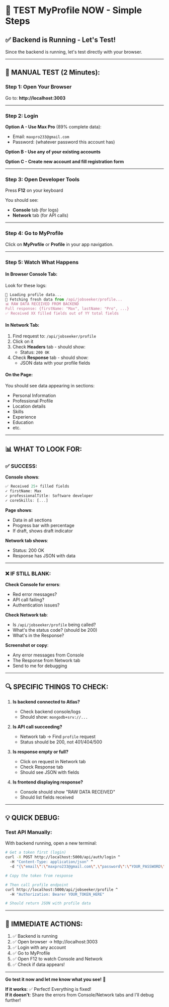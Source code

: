 # 🧪 TEST MyProfile NOW - Simple Steps

## ✅ **Backend is Running - Let's Test!**

Since the backend is running, let's test directly with your browser.

---

## 🚀 **MANUAL TEST (2 Minutes):**

### **Step 1: Open Your Browser**

Go to: **http://localhost:3003**

---

### **Step 2: Login**

**Option A - Use Max Pro** (89% complete data):
- Email: `maxpro233@gmail.com`
- Password: (whatever password this account has)

**Option B - Use any of your existing accounts**

**Option C - Create new account and fill registration form**

---

### **Step 3: Open Developer Tools**

Press **F12** on your keyboard

You should see:
- **Console** tab (for logs)
- **Network** tab (for API calls)

---

### **Step 4: Go to MyProfile**

Click on **MyProfile** or **Profile** in your app navigation.

---

### **Step 5: Watch What Happens**

#### **In Browser Console Tab:**

Look for these logs:
```javascript
🔄 Loading profile data...
🔄 Fetching fresh data from /api/jobseeker/profile...
📊 RAW DATA RECEIVED FROM BACKEND
Full response: {firstName: "Max", lastName: "Pro", ...}
✅ Received XX filled fields out of YY total fields
```

#### **In Network Tab:**

1. Find request to: `/api/jobseeker/profile`
2. Click on it
3. Check **Headers** tab - should show:
   - Status: `200 OK`
4. Check **Response** tab - should show:
   - JSON data with your profile fields

#### **On the Page:**

You should see data appearing in sections:
- Personal Information
- Professional Profile
- Location details
- Skills
- Experience
- Education
- etc.

---

## 📊 **WHAT TO LOOK FOR:**

### ✅ **SUCCESS**:

**Console shows**:
```javascript
✅ Received 25+ filled fields
✓ firstName: Max
✓ professionalTitle: Software developer
✓ coreSkills: [...]
```

**Page shows**:
- Data in all sections
- Progress bar with percentage
- If draft, shows draft indicator

**Network tab shows**:
- Status: 200 OK
- Response has JSON with data

---

### ❌ **IF STILL BLANK:**

**Check Console for errors**:
- Red error messages?
- API call failing?
- Authentication issues?

**Check Network tab**:
- Is `/api/jobseeker/profile` being called?
- What's the status code? (should be 200)
- What's in the Response?

**Screenshot or copy**:
- Any error messages from Console
- The Response from Network tab
- Send to me for debugging

---

## 🔍 **SPECIFIC THINGS TO CHECK:**

1. **Is backend connected to Atlas?**
   - Check backend console/logs
   - Should show: `mongodb+srv://...`

2. **Is API call succeeding?**
   - Network tab → Find `profile` request
   - Status should be 200, not 401/404/500

3. **Is response empty or full?**
   - Click on request in Network tab
   - Check Response tab
   - Should see JSON with fields

4. **Is frontend displaying response?**
   - Console should show "RAW DATA RECEIVED"
   - Should list fields received

---

## 💡 **QUICK DEBUG:**

### **Test API Manually**:

With backend running, open a new terminal:

```bash
# Get a token first (login)
curl -X POST http://localhost:5000/api/auth/login ^
  -H "Content-Type: application/json" ^
  -d "{\"email\":\"maxpro233@gmail.com\",\"password\":\"YOUR_PASSWORD\"}"

# Copy the token from response

# Then call profile endpoint
curl http://localhost:5000/api/jobseeker/profile ^
  -H "Authorization: Bearer YOUR_TOKEN_HERE"

# Should return JSON with profile data
```

---

## 🎯 **IMMEDIATE ACTIONS:**

1. ✅ Backend is running
2. ✅ Open browser → http://localhost:3003
3. ✅ Login with any account
4. ✅ Go to MyProfile
5. ✅ Open F12 to watch Console and Network
6. ✅ Check if data appears!

---

**Go test it now and let me know what you see!** 🚀

**If it works**: ✅ Perfect! Everything is fixed!  
**If it doesn't**: Share the errors from Console/Network tabs and I'll debug further!

